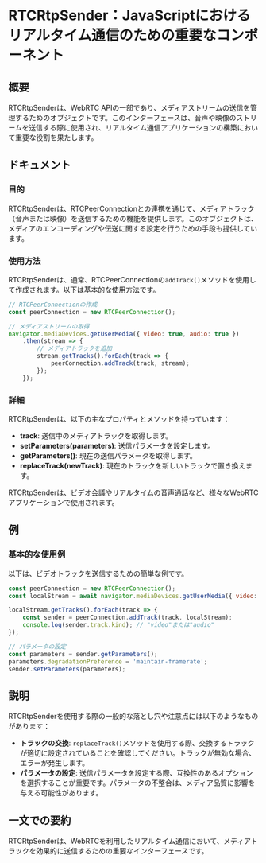 <!--
Meta Description: # RTCRtpSender：JavaScriptにおけるリアルタイム通信のための重要なコンポーネント ## 概要 RTCRtpSenderは、WebRTC APIの一部であり、メディアストリームの送信を管理するためのオブジェクトです。このインターフェースは、音声や映像のストリームを送信する際に使用...
Meta Keywords: rtcrtpsenderは, track, const, peerconnection, parameters
-->

# RTCRtpSender：JavaScriptにおけるリアルタイム通信のための重要なコンポーネント

## 概要
RTCRtpSenderは、WebRTC APIの一部であり、メディアストリームの送信を管理するためのオブジェクトです。このインターフェースは、音声や映像のストリームを送信する際に使用され、リアルタイム通信アプリケーションの構築において重要な役割を果たします。

## ドキュメント

### 目的
RTCRtpSenderは、RTCPeerConnectionとの連携を通じて、メディアトラック（音声または映像）を送信するための機能を提供します。このオブジェクトは、メディアのエンコーディングや伝送に関する設定を行うための手段も提供しています。

### 使用方法
RTCRtpSenderは、通常、RTCPeerConnectionの`addTrack()`メソッドを使用して作成されます。以下は基本的な使用方法です。

```javascript
// RTCPeerConnectionの作成
const peerConnection = new RTCPeerConnection();

// メディアストリームの取得
navigator.mediaDevices.getUserMedia({ video: true, audio: true })
    .then(stream => {
        // メディアトラックを追加
        stream.getTracks().forEach(track => {
            peerConnection.addTrack(track, stream);
        });
    });
```

### 詳細
RTCRtpSenderは、以下の主なプロパティとメソッドを持っています：

- **track**: 送信中のメディアトラックを取得します。
- **setParameters(parameters)**: 送信パラメータを設定します。
- **getParameters()**: 現在の送信パラメータを取得します。
- **replaceTrack(newTrack)**: 現在のトラックを新しいトラックで置き換えます。

RTCRtpSenderは、ビデオ会議やリアルタイムの音声通話など、様々なWebRTCアプリケーションで使用されます。

## 例

### 基本的な使用例
以下は、ビデオトラックを送信するための簡単な例です。

```javascript
const peerConnection = new RTCPeerConnection();
const localStream = await navigator.mediaDevices.getUserMedia({ video: true });

localStream.getTracks().forEach(track => {
    const sender = peerConnection.addTrack(track, localStream);
    console.log(sender.track.kind); // "video"または"audio"
});

// パラメータの設定
const parameters = sender.getParameters();
parameters.degradationPreference = 'maintain-framerate';
sender.setParameters(parameters);
```

## 説明
RTCRtpSenderを使用する際の一般的な落とし穴や注意点には以下のようなものがあります：

- **トラックの交換**: `replaceTrack()`メソッドを使用する際、交換するトラックが適切に設定されていることを確認してください。トラックが無効な場合、エラーが発生します。
- **パラメータの設定**: 送信パラメータを設定する際、互換性のあるオプションを選択することが重要です。パラメータの不整合は、メディア品質に影響を与える可能性があります。

## 一文での要約
RTCRtpSenderは、WebRTCを利用したリアルタイム通信において、メディアトラックを効果的に送信するための重要なインターフェースです。